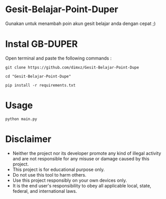 # Gesit-Belajar-Point-Duper
Gunakan untuk menambah poin akun gesit belajar anda dengan cepat ;) 

# Instal GB-DUPER

Open terminal and paste the following commands :

```
git clone https://github.com/dimxz/Gesit-Belajar-Point-Dupe
```
```
cd "Gesit-Belajar-Point-Dupe"
```
```
pip install -r requirements.txt
```

# Usage

```
python main.py
```
# Disclaimer

* Neither the project nor its developer promote any kind of illegal activity and are not responsible for any misuse or damage caused by this project.
* This project is for educational purpose only.
* Do not use this tool to harm others.
* Use this project responsibly on your own devices only.
* It is the end user's responsibility to obey all applicable local, state, federal, and international laws.
